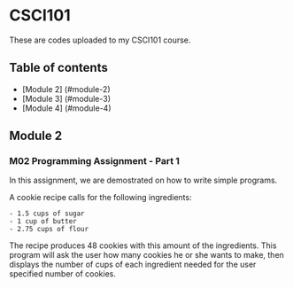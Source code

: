 # CSCI101
These are codes uploaded to my CSCI101 course.

## Table of contents
* [Module 2] (#module-2)
* [Module 3] (#module-3)
* [Module 4] (#module-4)

<a name="module-2"></a>
## Module 2
### M02 Programming Assignment - Part 1
In this assignment, we are demostrated on how to write simple programs.

A cookie recipe calls for the following ingredients:

```
- 1.5 cups of sugar
- 1 cup of butter
- 2.75 cups of flour
```

The recipe produces 48 cookies with this amount of the ingredients. This program will ask the user how many cookies he or she wants to make, then displays the number of cups of each ingredient needed for the user specified number of cookies.